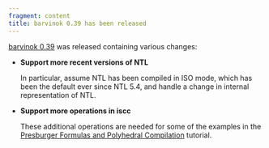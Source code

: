 ```yaml
---
fragment: content
title: barvinok 0.39 has been released
---
```



<a href="http://barvinok.gforge.inria.fr/">barvinok 0.39</a>
was released containing various changes:

 * **Support more recent versions of NTL**

   In particular, assume NTL has been compiled in ISO mode,
   which has been the default ever since NTL 5.4, and
   handle a change in internal representation of NTL.

 * **Support more operations in iscc**

   These additional operations are needed for some of the examples in the
   <a href="https://lirias.kuleuven.be/handle/123456789/523109">
   Presburger Formulas and Polyhedral Compilation</a> tutorial.
